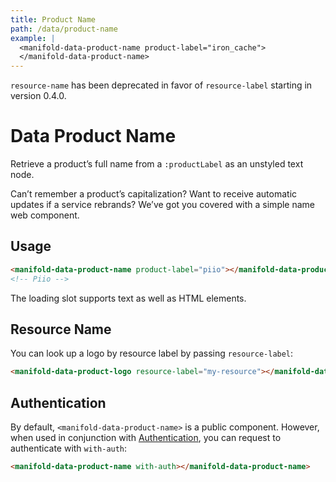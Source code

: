 ```yaml
---
title: Product Name
path: /data/product-name
example: |
  <manifold-data-product-name product-label="iron_cache">
  </manifold-data-product-name>
---
```


<manifold-toast alert-type="warning">
  <div><code>resource-name</code> has been deprecated in favor of <code>resource-label</code> starting in version 0.4.0.</div>
</manifold-toast>

# Data Product Name

Retrieve a product’s full name from a `:productLabel` as an unstyled text node.

Can’t remember a product’s capitalization? Want to receive automatic updates if a service rebrands?
We’ve got you covered with a simple name web component.

## Usage

```html
<manifold-data-product-name product-label="piio"></manifold-data-product-name>
<!-- Piio -->
```

The loading slot supports text as well as HTML elements.

## Resource Name

You can look up a logo by resource label by passing `resource-label`:

```html
<manifold-data-product-logo resource-label="my-resource"></manifold-data-product-name>
```

## Authentication

By default, `<manifold-data-product-name>` is a public component. However, when used in conjunction
with [Authentication][auth], you can request to authenticate with `with-auth`:

```html
<manifold-data-product-name with-auth></manifold-data-product-name>
```

[auth]: /advanced/authentication
